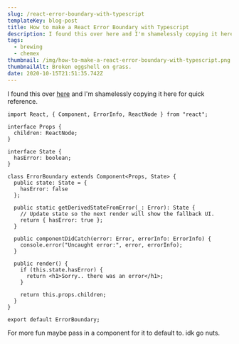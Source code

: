 ```yaml
---
slug: /react-error-boundary-with-typescript
templateKey: blog-post
title: How to make a React Error Boundary with Typescript
description: I found this over here and I'm shamelessly copying it here for quick reference.
tags:
  - brewing
  - chemex
thumbnail: /img/how-to-make-a-react-error-boundary-with-typescript.png
thumbnailAlt: Broken eggshell on grass.
date: 2020-10-15T21:51:35.742Z
---
```


I found this over [here](https://react-typescript-cheatsheet.netlify.app/docs/basic/getting-started/error_boundaries/) and I'm shamelessly copying it here for quick reference.

```javascript{numberLines: true}
import React, { Component, ErrorInfo, ReactNode } from "react";

interface Props {
  children: ReactNode;
}

interface State {
  hasError: boolean;
}

class ErrorBoundary extends Component<Props, State> {
  public state: State = {
    hasError: false
  };

  public static getDerivedStateFromError(_: Error): State {
    // Update state so the next render will show the fallback UI.
    return { hasError: true };
  }

  public componentDidCatch(error: Error, errorInfo: ErrorInfo) {
    console.error("Uncaught error:", error, errorInfo);
  }

  public render() {
    if (this.state.hasError) {
      return <h1>Sorry.. there was an error</h1>;
    }

    return this.props.children;
  }
}

export default ErrorBoundary;
```

For more fun maybe pass in a component for it to default to. idk go nuts.
